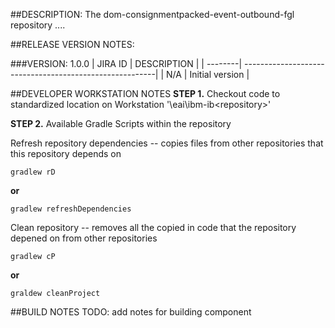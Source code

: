 ##DESCRIPTION:
The dom-consignmentpacked-event-outbound-fgl repository ....

##RELEASE VERSION NOTES:

###VERSION: 1.0.0
| JIRA ID | 			    DESCRIPTION 		    |
| --------| --------------------------------------------------------|
| N/A     | Initial version                                         |


##DEVELOPER WORKSTATION NOTES
**STEP 1.** Checkout code to standardized location on Workstation '<userhomedir>\eai\ibm-ib\<repository>'

**STEP 2.** Available Gradle Scripts within the repository

Refresh repository dependencies -- copies files from other repositories that this repository depends on

    gradlew rD

**or** 

    gradlew refreshDependencies

Clean repository -- removes all the copied in code that the repository depened on from other repositories

    gradlew cP

**or**

    graldew cleanProject




##BUILD NOTES
TODO: add notes for building component
